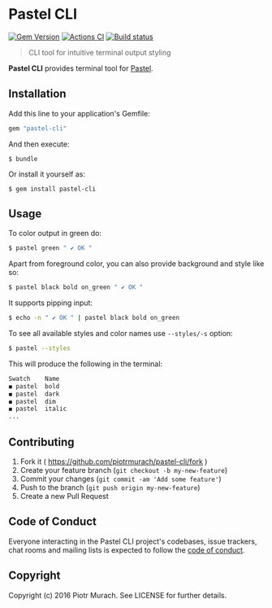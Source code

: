 # Pastel CLI

[![Gem Version](https://badge.fury.io/rb/pastel-cli.svg)][gem]
[![Actions CI](https://github.com/piotrmurach/pastel-cli/workflows/CI/badge.svg?branch=master)][gh_actions_ci]
[![Build status](https://ci.appveyor.com/api/projects/status/lqhbd9sy4rn8xdr2?svg=true)][appveyor]

[gem]: https://badge.fury.io/rb/pastel-cli
[gh_actions_ci]: https://github.com/piotrmurach/pastel-cli/actions?query=workflow%3ACI
[appveyor]: https://ci.appveyor.com/project/piotrmurach/pastel-cli

> CLI tool for intuitive terminal output styling

**Pastel CLI** provides terminal tool for [Pastel](https://github.com/piotrmurach/pastel).

## Installation

Add this line to your application's Gemfile:

```ruby
gem "pastel-cli"
```

And then execute:

    $ bundle

Or install it yourself as:

    $ gem install pastel-cli

## Usage

To color output in green do:

```bash
$ pastel green " ✔ OK "
```

Apart from foreground color, you can also provide background and style like so:

```bash
$ pastel black bold on_green " ✔ OK "
```

It supports pipping input:

```bash
$ echo -n " ✔ OK " | pastel black bold on_green
```

To see all available styles and color names use `--styles/-s` option:

```bash
$ pastel --styles
```

This will produce the following in the terminal:

```bash
Swatch    Name
◼ pastel  bold
◼ pastel  dark
◼ pastel  dim
◼ pastel  italic
...
```

## Contributing

1. Fork it ( https://github.com/piotrmurach/pastel-cli/fork )
2. Create your feature branch (`git checkout -b my-new-feature`)
3. Commit your changes (`git commit -am 'Add some feature'`)
4. Push to the branch (`git push origin my-new-feature`)
5. Create a new Pull Request

## Code of Conduct

Everyone interacting in the Pastel CLI project's codebases, issue trackers, chat rooms and mailing lists is expected to follow the [code of conduct](https://github.com/piotrmurach/tty-option/blob/master/CODE_OF_CONDUCT.md).

## Copyright

Copyright (c) 2016 Piotr Murach. See LICENSE for further details.
